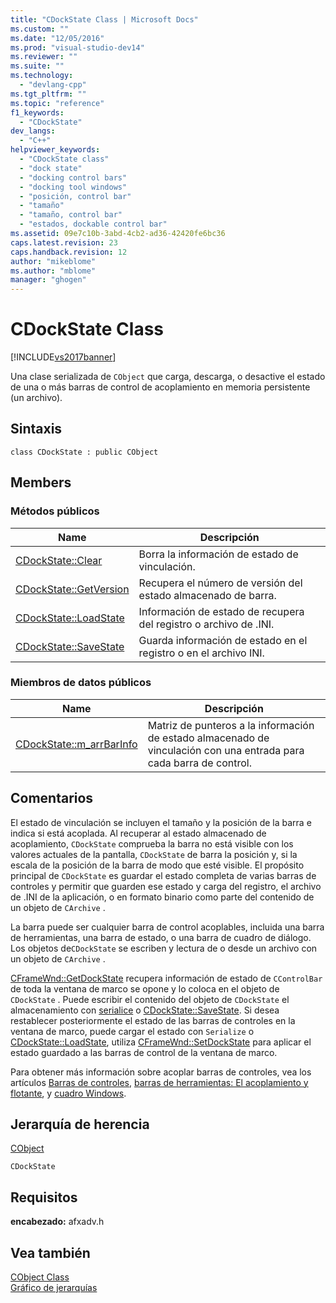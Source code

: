 ```yaml
---
title: "CDockState Class | Microsoft Docs"
ms.custom: ""
ms.date: "12/05/2016"
ms.prod: "visual-studio-dev14"
ms.reviewer: ""
ms.suite: ""
ms.technology: 
  - "devlang-cpp"
ms.tgt_pltfrm: ""
ms.topic: "reference"
f1_keywords: 
  - "CDockState"
dev_langs: 
  - "C++"
helpviewer_keywords: 
  - "CDockState class"
  - "dock state"
  - "docking control bars"
  - "docking tool windows"
  - "posición, control bar"
  - "tamaño"
  - "tamaño, control bar"
  - "estados, dockable control bar"
ms.assetid: 09e7c10b-3abd-4cb2-ad36-42420fe6bc36
caps.latest.revision: 23
caps.handback.revision: 12
author: "mikeblome"
ms.author: "mblome"
manager: "ghogen"
---
```

# CDockState Class
[!INCLUDE[vs2017banner](../../assembler/inline/includes/vs2017banner.md)]

Una clase serializada de `CObject` que carga, descarga, o desactive el estado de una o más barras de control de acoplamiento en memoria persistente \(un archivo\).  
  
## Sintaxis  
  
```  
class CDockState : public CObject  
```  
  
## Members  
  
### Métodos públicos  
  
|Name|Descripción|  
|----------|-----------------|  
|[CDockState::Clear](../Topic/CDockState::Clear.md)|Borra la información de estado de vinculación.|  
|[CDockState::GetVersion](../Topic/CDockState::GetVersion.md)|Recupera el número de versión del estado almacenado de barra.|  
|[CDockState::LoadState](../Topic/CDockState::LoadState.md)|Información de estado de recupera del registro o archivo de .INI.|  
|[CDockState::SaveState](../Topic/CDockState::SaveState.md)|Guarda información de estado en el registro o en el archivo INI.|  
  
### Miembros de datos públicos  
  
|Name|Descripción|  
|----------|-----------------|  
|[CDockState::m\_arrBarInfo](../Topic/CDockState::m_arrBarInfo.md)|Matriz de punteros a la información de estado almacenado de vinculación con una entrada para cada barra de control.|  
  
## Comentarios  
 El estado de vinculación se incluyen el tamaño y la posición de la barra e indica si está acoplada.  Al recuperar al estado almacenado de acoplamiento, `CDockState` comprueba la barra no está visible con los valores actuales de la pantalla, `CDockState` de barra la posición y, si la escala de la posición de la barra de modo que esté visible.  El propósito principal de `CDockState` es guardar el estado completa de varias barras de controles y permitir que guarden ese estado y carga del registro, el archivo de .INI de la aplicación, o en formato binario como parte del contenido de un objeto de `CArchive` .  
  
 La barra puede ser cualquier barra de control acoplables, incluida una barra de herramientas, una barra de estado, o una barra de cuadro de diálogo.  Los objetos de`CDockState` se escriben y lectura de o desde un archivo con un objeto de `CArchive` .  
  
 [CFrameWnd::GetDockState](../Topic/CFrameWnd::GetDockState.md) recupera información de estado de `CControlBar` de toda la ventana de marco se opone y lo coloca en el objeto de `CDockState` .  Puede escribir el contenido del objeto de `CDockState` el almacenamiento con [serialice](../Topic/CObject::Serialize.md) o [CDockState::SaveState](../Topic/CDockState::SaveState.md).  Si desea restablecer posteriormente el estado de las barras de controles en la ventana de marco, puede cargar el estado con `Serialize` o [CDockState::LoadState](../Topic/CDockState::LoadState.md), utiliza [CFrameWnd::SetDockState](../Topic/CFrameWnd::SetDockState.md) para aplicar el estado guardado a las barras de control de la ventana de marco.  
  
 Para obtener más información sobre acoplar barras de controles, vea los artículos [Barras de controles](../../mfc/control-bars.md), [barras de herramientas: El acoplamiento y flotante](../../mfc/docking-and-floating-toolbars.md), y [cuadro Windows](../../mfc/frame-windows.md).  
  
## Jerarquía de herencia  
 [CObject](../../mfc/reference/cobject-class.md)  
  
 `CDockState`  
  
## Requisitos  
 **encabezado:** afxadv.h  
  
## Vea también  
 [CObject Class](../../mfc/reference/cobject-class.md)   
 [Gráfico de jerarquías](../../mfc/hierarchy-chart.md)